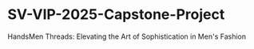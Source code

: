 # SV-VIP-2025-Capstone-Project
HandsMen Threads: Elevating the Art of Sophistication in Men's Fashion 
